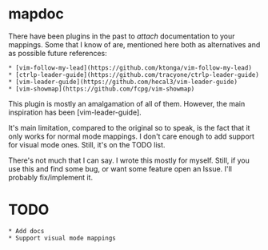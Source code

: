 # mapdoc

There have been plugins in the past to *attach* documentation to your mappings.
Some that I know of are, mentioned here both as alternatives and as possible
future references:

    * [vim-follow-my-lead](https://github.com/ktonga/vim-follow-my-lead)
    * [ctrlp-leader-guide](https://github.com/tracyone/ctrlp-leader-guide)
    * [vim-leader-guide](https://github.com/hecal3/vim-leader-guide)
    * [vim-showmap](https://github.com/fcpg/vim-showmap)

This plugin is mostly an amalgamation of all of them.  However, the main
inspiration has been [vim-leader-guide].

It's main limitation, compared to the original so to speak, is the fact that it
only works for normal mode mappings.  I don't care enough to add support for
visual mode ones.  Still, it's on the TODO list.

There's not much that I can say.  I wrote this mostly for myself.  Still, if
you use this and find some bug, or want some feature open an Issue.  I'll
probably fix/implement it.

# TODO

    * Add docs
    * Support visual mode mappings
